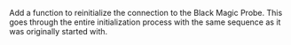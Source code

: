 Add a function to reinitialize the connection to the Black Magic Probe. This goes through the entire initialization process with the same sequence as it was originally started with.
